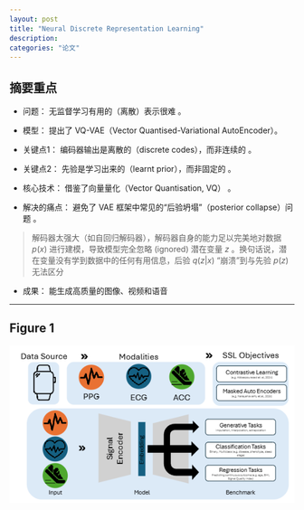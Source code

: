 ```yaml
---
layout: post
title: "Neural Discrete Representation Learning"
description: 
categories: "论文"
---
```

## 摘要重点
- 问题： 无监督学习有用的（离散）表示很难 。

- 模型： 提出了 VQ-VAE（Vector Quantised-Variational AutoEncoder）。

- 关键点1： 编码器输出是离散的（discrete codes），而非连续的 。

- 关键点2： 先验是学习出来的（learnt prior），而非固定的 。

- 核心技术： 借鉴了向量量化（Vector Quantisation, VQ） 。

- 解决的痛点： 避免了 VAE 框架中常见的“后验坍塌”（posterior collapse）问题 。
>解码器太强大（如自回归解码器），解码器自身的能力足以完美地对数据 $p(x)$ 进行建模，导致模型完全忽略 (ignored) 潜在变量 $z$ 。换句话说，潜在变量没有学到数据中的任何有用信息，后验 $q(z|x)$ “崩溃”到与先验 $p(z)$ 无法区分

- 成果： 能生成高质量的图像、视频和语音
  
-------------------------
## Figure 1
![alt text](/images/posts/论文项目/image.png)
